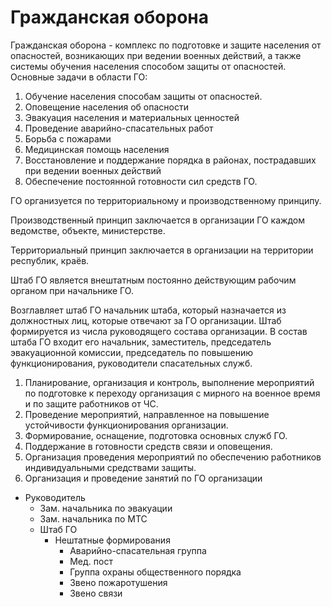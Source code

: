 # Гражданская оборона

Гражданская оборона - комплекс по подготовке и защите населения от опасностей, возникающих при ведении военных действий, а также системы обучения населения способом защиты от опасностей. Основные задачи в области ГО:

1. Обучение населения способам защиты от опасностей.
2. Оповещение населения об опасности
3. Эвакуация населения и материальных ценностей
4. Проведение аварийно-спасательных работ
5. Борьба с пожарами
6. Медицинская помощь населения
7. Восстановление и поддержание порядка в районах, пострадавших при ведении военных действий
8. Обеспечение постоянной готовности сил средств ГО.

ГО организуется по территориальному и производственному принципу.

Производственный принцип заключается в организации ГО каждом ведомстве, объекте, министерстве.

Территориальный принцип заключается в организации на территории республик, краёв.

Штаб ГО является внештатным постоянно действующим рабочим органом при начальнике ГО.

Возглавляет штаб ГО начальник штаба, который назначается из должностных лиц, которые отвечают за ГО организации. Штаб формируется из числа руководящего состава организации. В состав штаба ГО входит его начальник, заместитель, председатель эвакуационной комиссии, председатель по повышению функционирования, руководители спасательных служб.

1. Планирование, организация и контроль, выполнение мероприятий по подготовке к переходу организация с мирного на военное время и по защите работников от ЧС.
2. Проведение мероприятий, направленное на повышение устойчивости функционирования организации.
3. Формирование, оснащение, подготовка основных служб ГО.
4. Поддержание в готовности средств связи и оповещения.
5. Организация проведения мероприятий по обеспечению работников индивидуальными средствами защиты.
6. Организация и проведение занятий по ГО организации

- Руководитель
  - Зам. начальника по эвакуации
  - Зам. начальника по МТС
  - Штаб ГО
    - Нештатные формирования
      - Аварийно-спасательная группа
      - Мед. пост
      - Группа охраны общественного порядка
      - Звено пожаротушения
      - Звено связи
